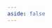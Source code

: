 ```yaml
---
aside: false
---
```

<LintExamples />
<script setup>
import LintExamples from '../../demo/examples/lint/index.vue'
import { shallowRef } from "vue"
</script>

